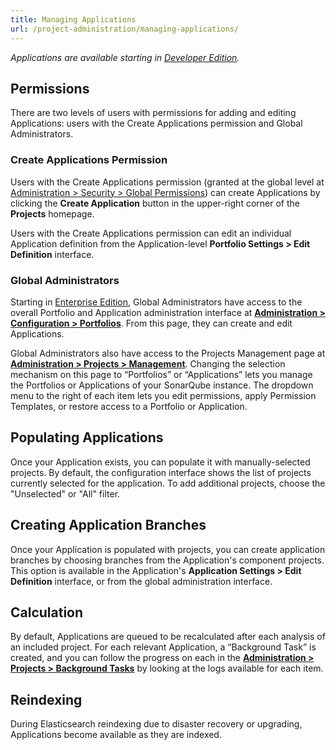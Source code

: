 ```yaml
---
title: Managing Applications
url: /project-administration/managing-applications/
---
```


*Applications are available starting in [Developer Edition](https://redirect.sonarsource.com/editions/developer.html).*

## Permissions
There are two levels of users with permissions for adding and editing Applications: users with the Create Applications permission and Global Administrators.  

### Create Applications Permission
Users with the Create Applications permission (granted at the global level at [Administration > Security > Global Permissions](/#sonarqube-admin#/admin/permissions)) can create Applications by clicking the **Create Application** button in the upper-right corner of the **Projects** homepage. 

Users with the Create Applications permission can edit an individual Application definition from the Application-level **Portfolio Settings > Edit Definition** interface.

### Global Administrators
Starting in [Enterprise Edition](https://redirect.sonarsource.com/editions/enterprise.html), Global Administrators have access to the overall Portfolio and Application administration interface at **[Administration > Configuration > Portfolios](/#sonarqube-admin#/admin/extension/governance/views_console)**. From this page, they can create and edit Applications. 

Global Administrators also have access to the Projects Management page at **[Administration > Projects > Management](/#sonarqube-admin#/admin/projects_management)**. Changing the selection mechanism on this page to “Portfolios” or “Applications” lets you manage the Portfolios or Applications of your SonarQube instance. The dropdown menu to the right of each item lets you edit permissions, apply Permission Templates, or restore access to a Portfolio or Application.

## Populating Applications
Once your Application exists, you can populate it with manually-selected projects. By default, the configuration interface shows the list of projects currently selected for the application. To add additional projects, choose the "Unselected" or "All" filter.

## Creating Application Branches
Once your Application is populated with projects, you can create application branches by choosing branches from the Application's component projects. This option is available in the Application's **Application Settings > Edit Definition** interface, or from the global administration interface.

## Calculation
By default, Applications are queued to be recalculated after each analysis of an included project. For each relevant Application, a “Background Task” is created, and you can follow the progress on each in the **[Administration > Projects > Background Tasks](/#sonarqube-admin#/admin/background_tasks)** by looking at the logs available for each item.

## Reindexing
During Elasticsearch reindexing due to disaster recovery or upgrading, Applications become available as they are indexed.